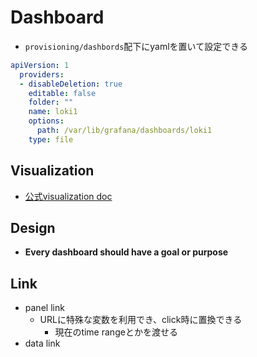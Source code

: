 # Dashboard

* `provisioning/dashbords`配下にyamlを置いて設定できる

```yaml
apiVersion: 1
  providers:
  - disableDeletion: true
    editable: false
    folder: ""
    name: loki1
    options:
      path: /var/lib/grafana/dashboards/loki1
    type: file
```

## Visualization

* [公式visualization doc](https://grafana.com/docs/grafana/latest/visualizations/)

## Design

* **Every dashboard should have a goal or purpose**

## Link

* panel link
  * URLに特殊な変数を利用でき、click時に置換できる
    * 現在のtime rangeとかを渡せる
* data link
